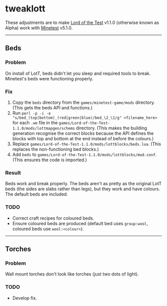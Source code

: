 # tweaklott
These adjustments are to make [Lord of the Test](https://github.com/minetest-LOTR/Lord-of-the-Test) v1.1.0 (otherwise known as Alpha) work with [Minetest](https://www.minetest.net/) v5.1.0.

---
## Beds
### Problem
On install of LotT, beds didn't let you sleep and required tools to break.  Minetest's beds were functioning properly.
### Fix
1. Copy the `beds` directory from the `games/minetest-game/mods` directory. (This gets the beds API and functions.)
2. Run `perl -p -i -e "s/bed_(top|bottom)_(red|green|blue)/bed_\2_\1/g" <filename_here>` for each `.we` file in the `games/Lord-of-the-Test-1.1.0/mods/lottmapgen/schems` directory. (This makes the building generation recognise the correct blocks because the API defines the blocks with top and bottom at the end instead of before the colours.)
3. Replace `games/Lord-of-the-Test-1.1.0/mods/lottblocks/beds.lua`. (This replaces the non-functioning bed blocks.)
4. Add `beds` to `games/Lord-of-the-Test-1.1.0/mods/lottblocks/mod.conf`. (This ensures the code is imported.)
### Result
Beds work and break properly.  The beds aren't as pretty as the original LotT beds (the sides are slabs rather than legs), but they work and have colours.  The default beds are included.

### TODO
* Correct craft recipes for coloured beds.
* Ensure coloured beds are produced (default bed uses `group:wool`, coloured beds use `wool:<colour>`).

---
## Torches
### Problem
Wall mount torches don't look like torches (just two dots of light).

### TODO
* Develop fix.

